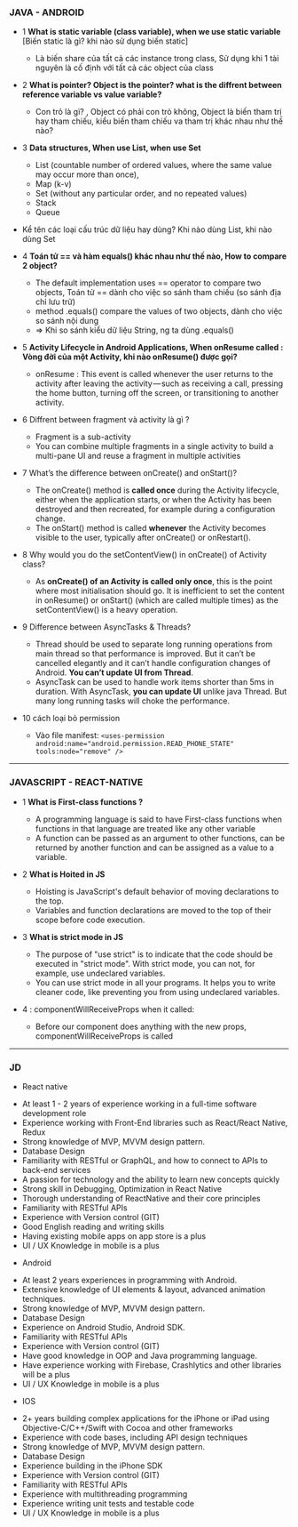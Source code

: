 ### JAVA - ANDROID

* 1 **What is static variable (class variable), when we use static variable** [Biến static là gì? khi nào sử dụng biến static]
  * Là biến share của tất cả các instance trong class, Sử dụng khi 1 tài nguyên là cố định với tất cả các object của class

* 2 **What is pointer? Object is the pointer? what is the diffrent between reference variable vs value variable?**
  * Con trỏ là gì? , Object có phải con trỏ không, Object là biến tham trị hay tham chiếu, kiểu biến tham chiếu va tham trị khác nhau như thế nào?

* 3 **Data structures, When use List, when use Set**
   * List (countable number of ordered values, where the same value may occur more than once), 
   * Map (k-v)
   * Set (without any particular order, and no repeated values)
   * Stack
   * Queue
 
* Kể tên các loại cấu trúc dữ liệu hay dùng? Khi nào dùng List, khi nào dùng Set

* 4 **Toán tử == và hàm equals() khác nhau như thế nào, How to compare 2 object?**

  * The default implementation uses == operator to compare two objects, Toán tử == dành cho việc so sánh tham chiếu (so sánh địa chỉ lưu trữ) 
  * method .equals() compare the values of two objects, dành cho việc so sánh nội dung
  * => Khi so sánh kiểu dữ liệu String, ng ta dùng .equals()
  
* 5 **Activity Lifecycle in Android Applications, When onResume called :  Vòng đời của một Activity, khi nào onResume() được gọi?**
  * onResume : This event is called whenever the user returns to the activity after leaving the activity — such as receiving a call, pressing the home button, turning off the screen, or transitioning to another activity.
  
* 6 Diffrent between fragment và activity là gì ?
  * Fragment is a sub-activity
  * You can combine multiple fragments in a single activity to build a multi-pane UI and reuse a fragment in multiple activities
  
* 7 What’s the difference between onCreate() and onStart()?
  * The onCreate() method is **called once** during the Activity lifecycle, either when the application starts, or when the Activity has been destroyed and then recreated, for example during a configuration change.
  * The onStart() method is called **whenever** the Activity becomes visible to the user, typically after onCreate() or onRestart().
  
* 8 Why would you do the setContentView() in onCreate() of Activity class?
  * As **onCreate() of an Activity is called only once**, this is the point where most initialisation should go. It is inefficient to set the content in onResume() or onStart() (which are called multiple times) as the setContentView() is a heavy operation.
  
* 9 Difference between AsyncTasks & Threads?
  * Thread should be used to separate long running operations from main thread so that performance is improved. But it can’t be cancelled elegantly and it can’t handle configuration changes of Android. **You can’t update UI from Thread**.
  * AsyncTask can be used to handle work items shorter than 5ms in duration. With AsyncTask, **you can update UI** unlike java Thread. But many long running tasks will choke the performance.
  
* 10 cách loại bỏ permission 
  * Vào file manifest: 
  ```<uses-permission android:name="android.permission.READ_PHONE_STATE" tools:node="remove" />```

------------------------------------------------------------------------------------------------------------

### JAVASCRIPT - REACT-NATIVE

* 1 **What is First-class functions ?**

  * A programming language is said to have First-class functions when functions in that language are treated like any other variable
  * A function can be passed as an argument to other functions, can be returned by another function and can be assigned as a value to a variable.
  
* 2 **What is Hoited in JS**  
  * Hoisting is JavaScript's default behavior of moving declarations to the top.
  * Variables and function declarations are moved to the top of their scope before code execution.

* 3 **What is strict mode in JS**
  
  * The purpose of "use strict" is to indicate that the code should be executed in "strict mode". With strict mode, you can not, for example, use undeclared variables.
  * You can use strict mode in all your programs. It helps you to write cleaner code, like preventing you from using undeclared variables.


* 4 : componentWillReceiveProps when it called: 
  * Before our component does anything with the new props, componentWillReceiveProps is called

------------------------------------------------------------------------------------------------------------

### JD

* React native

- At least 1 - 2 years of experience working in a full-time software development role
- Experience working with Front-End libraries such as React/React Native, Redux
- Strong knowledge of MVP, MVVM design pattern.
- Database Design
- Familiarity with RESTful or GraphQL, and how to connect to APIs to back-end services
- A passion for technology and the ability to learn new concepts quickly
- Strong skill in Debugging, Optimization in React Native
- Thorough understanding of ReactNative and their core principles
- Familiarity with RESTful APIs
- Experience with Version control (GIT)
- Good English reading and writing skills
- Having existing mobile apps on app store is a plus
- UI / UX Knowledge in mobile is a plus


* Android

- At least 2 years experiences in programming with Android.
- Extensive knowledge of UI elements & layout, advanced animation techniques.
- Strong knowledge of MVP, MVVM design pattern.
- Database Design
- Experience on Android Studio, Android SDK.
- Familiarity with RESTful APIs
- Experience with Version control (GIT)
- Have good knowledge in OOP and Java programming language.
- Have experience working with Firebase, Crashlytics and other libraries will be a plus
- UI / UX Knowledge in mobile is a plus

* IOS
- 2+ years building complex applications for the iPhone or iPad using Objective-C/C++/Swift with Cocoa and other frameworks
- Experience with code bases, including API design techniques
- Strong knowledge of MVP, MVVM design pattern.
- Database Design
- Experience building in the iPhone SDK
- Experience with Version control (GIT)
- Familiarity with RESTful APIs
- Experience with multithreading programming
- Experience writing unit tests and testable code
- UI / UX Knowledge in mobile is a plus
